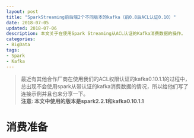 ```yaml
---
layout: post
title: "SparkStreaming前后端2个不同版本的kafka（前0.8后ACL认证0.10）"
date: 2018-07-05
updated: 2018-07-06
description: 本文关于在使用Spark Streaming从ACL认证的Kafka消费数据的操作。
categories:
- BigData
tags:
- Spark
- Kafka
---
```


> 最近有其他合作厂商在使用我们的ACL权限认证的kafka0.10.1.1的过程中，总出现不会使用spark从带认证的kafka消费数据的情况，所以给他们写了连接示例并且也来分享一下。  
> **注意: 本文中使用的版本是spark2.2.1和kafka0.10.1.1**  
  
# 消费准备  
  
  
  
  
  
  
  
  
  
  
  
